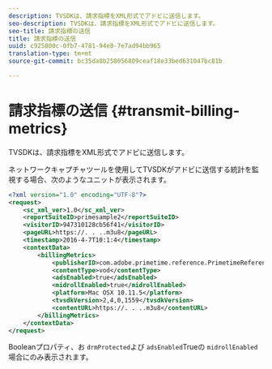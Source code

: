 ```yaml
---
description: TVSDKは、請求指標をXML形式でアドビに送信します。
seo-description: TVSDKは、請求指標をXML形式でアドビに送信します。
seo-title: 請求指標の送信
title: 請求指標の送信
uuid: c925800c-0fb7-4781-94e8-7e7ad94bb965
translation-type: tm+mt
source-git-commit: bc35da8b258056809ceaf18e33bed631047bc81b

---
```



# 請求指標の送信 {#transmit-billing-metrics}

TVSDKは、請求指標をXML形式でアドビに送信します。

<!--<a id="example_13ABDB1CC0B549968A534765378DA3A0"></a>-->

ネットワークキャプチャツールを使用してTVSDKがアドビに送信する統計を監視する場合、次のようなユニットが表示されます。

```xml
<?xml version="1.0" encoding="UTF-8"?>
<request>
    <sc_xml_ver>1.0</sc_xml_ver>
    <reportSuiteID>primesample2</reportSuiteID>
    <visitorID>947310128cb56f41</visitorID>
    <pageURL>https://. . ..m3u8</pageURL>
    <timestamp>2016-4-7T10:1:4</timestamp>
    <contextData>
        <billingMetrics>
            <publisherID>com.adobe.primetime.reference.PrimetimeReference</publisherID>
            <contentType>vod</contentType>
            <adsEnabled>true</adsEnabled>
            <midrollEnabled>true</midrollEnabled>
            <platform>Mac OSX 10.11.5</platform>
            <tvsdkVersion>2,4,0,1559</tvsdkVersion>
            <contentURL>https://. . ..m3u8</contentURL>
        </billingMetrics>
    </contextData>
</request>
```

Booleanプロパティ、お `drmProtected`よび `adsEnabled`Trueの `midrollEnabled` 場合にのみ表示されます。